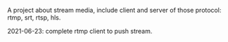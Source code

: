 A project about stream media, include client and server of those protocol: rtmp, srt, rtsp, hls.

2021-06-23:
complete rtmp client to push stream.